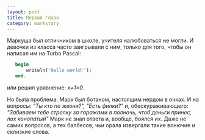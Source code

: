 ```yaml
---
layout: post
title: Первая глава
category: markstory
---
```


Маркуша был отличником в школе, учителя налюбоваться не могли. И девочки из класса часто заигрывали с ним, только для того, чтобы он написал им на Turbo Pascal:
```pascal
   begin
       writeln('Hello world!');
   end.
```
или решил уравнение: *x+1=0*.

Но была проблема: Марк был ботаном, настоящим нердом в очках. И на вопросы: *"Ты кто по жизни?", "Есть филки?"* и, обескураживающего: *"Забиваем тебе стрелку за гаражами в полночь, чтоб деньги принес, лох конопатый"* Марк не знал ответа и,  вообще, боялся их. Даже не самих вопросов, а тех балбесов, чьи орала извергали такие вонючие и склизкие слова.
